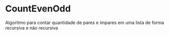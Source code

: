 # CountEvenOdd
Algoritmo para contar quantidade de pares e ímpares em uma lista de forma recursiva e não recursiva
